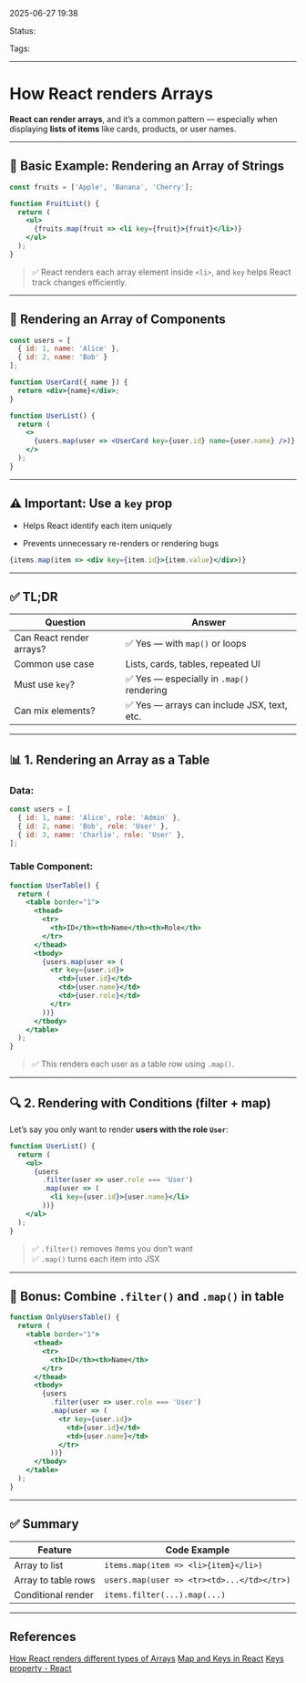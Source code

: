 
2025-06-27 19:38

Status:

Tags: 

---
# How React renders Arrays
**React can render arrays**, and it’s a common pattern — especially when displaying **lists of items** like cards, products, or user names.

---

## 🔁 Basic Example: Rendering an Array of Strings

```jsx
const fruits = ['Apple', 'Banana', 'Cherry'];

function FruitList() {
  return (
    <ul>
      {fruits.map(fruit => <li key={fruit}>{fruit}</li>)}
    </ul>
  );
}
```

> ✅ React renders each array element inside `<li>`, and `key` helps React track changes efficiently.

---

## 🧱 Rendering an Array of Components

```jsx
const users = [
  { id: 1, name: 'Alice' },
  { id: 2, name: 'Bob' }
];

function UserCard({ name }) {
  return <div>{name}</div>;
}

function UserList() {
  return (
    <>
      {users.map(user => <UserCard key={user.id} name={user.name} />)}
    </>
  );
}
```

---

## ⚠️ Important: Use a `key` prop

- Helps React identify each item uniquely
    
- Prevents unnecessary re-renders or rendering bugs
    

```jsx
{items.map(item => <div key={item.id}>{item.value}</div>)}
```

---

## ✅ TL;DR

|Question|Answer|
|---|---|
|Can React render arrays?|✅ Yes — with `map()` or loops|
|Common use case|Lists, cards, tables, repeated UI|
|Must use `key`?|✅ Yes — especially in `.map()` rendering|
|Can mix elements?|✅ Yes — arrays can include JSX, text, etc.|


---

## 📊 1. **Rendering an Array as a Table**

### Data:

```jsx
const users = [
  { id: 1, name: 'Alice', role: 'Admin' },
  { id: 2, name: 'Bob', role: 'User' },
  { id: 3, name: 'Charlie', role: 'User' },
];
```

### Table Component:

```jsx
function UserTable() {
  return (
    <table border="1">
      <thead>
        <tr>
          <th>ID</th><th>Name</th><th>Role</th>
        </tr>
      </thead>
      <tbody>
        {users.map(user => (
          <tr key={user.id}>
            <td>{user.id}</td>
            <td>{user.name}</td>
            <td>{user.role}</td>
          </tr>
        ))}
      </tbody>
    </table>
  );
}
```

> ✅ This renders each user as a table row using `.map()`.

---

## 🔍 2. **Rendering with Conditions (filter + map)**

Let’s say you only want to render **users with the role `User`**:

```jsx
function UserList() {
  return (
    <ul>
      {users
        .filter(user => user.role === 'User')
        .map(user => (
          <li key={user.id}>{user.name}</li>
        ))}
    </ul>
  );
}
```

> ✅ `.filter()` removes items you don’t want  
> ✅ `.map()` turns each item into JSX

---

## 🧠 Bonus: Combine `.filter()` and `.map()` in table

```jsx
function OnlyUsersTable() {
  return (
    <table border="1">
      <thead>
        <tr>
          <th>ID</th><th>Name</th>
        </tr>
      </thead>
      <tbody>
        {users
          .filter(user => user.role === 'User')
          .map(user => (
            <tr key={user.id}>
              <td>{user.id}</td>
              <td>{user.name}</td>
            </tr>
          ))}
      </tbody>
    </table>
  );
}
```

---

## ✅ Summary

|Feature|Code Example|
|---|---|
|Array to list|`items.map(item => <li>{item}</li>)`|
|Array to table rows|`users.map(user => <tr><td>...</td></tr>)`|
|Conditional render|`items.filter(...).map(...)`|

---
## References
[How React renders different types of Arrays](How%20React%20renders%20different%20types%20of%20Arrays.md)
[Map and Keys in React](Map%20and%20Keys%20in%20React.md)
[Keys property - React](Keys%20property%20-%20React.md)